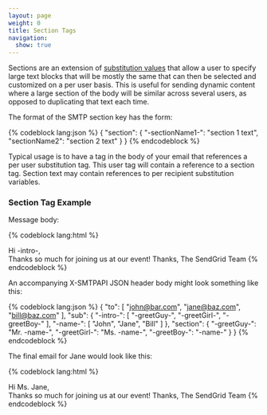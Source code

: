 ```yaml
---
layout: page
weight: 0
title: Section Tags
navigation:
  show: true
---
```


Sections are an extension of [substitution values]({{root_url}}/API_Reference/SMTP_API/substitution_tags.html) that allow a user to specify large text blocks that will be mostly the same that can then be selected and customized on a per user basis. This is useful for sending dynamic content where a large section of the body will be similar across several users, as opposed to duplicating that text each time.

The format of the SMTP section key has the form:


{% codeblock lang:json %}
{
  "section": {
    "-sectionName1-": "section 1 text",
    "sectionName2": "section 2 text"
  }
}
{% endcodeblock %}


Typical usage is to have a tag in the body of your email that references a per user substitution tag. This user tag will contain a reference to a section tag. Section text may contain references to per recipient substitution variables.

### Section Tag Example

Message body: 

{% codeblock lang:html %}
<html>
 <body>
   Hi -intro-,<br>
   Thanks so much for joining us at our event!
   Thanks,
   The SendGrid Team
 </body>
</html>
{% endcodeblock %}


An accompanying X-SMTPAPI JSON header body might look something like this:


{% codeblock lang:json %}
{
  "to": [
    "john@bar.com",
    "jane@baz.com",
    "bill@baz.com"
  ],
  "sub": {
    "-intro-": [
      "-greetGuy-",
      "-greetGirl-",
      "-greetBoy-"
    ],
    "-name-": [
      "John",
      "Jane",
      "Bill"
    ]
  },
  "section": {
    "-greetGuy-": "Mr. -name-",
    "-greetGirl-": "Ms. -name-",
    "-greetBoy-": "-name-"
  }
}
{% endcodeblock %}

 The final email for Jane would look like this: 

{% codeblock lang:html %}
<html>
 <body>
   Hi Ms. Jane,<br>
   Thanks so much for joining us at our event!
   Thanks,
   The SendGrid Team
 </body>
</html>
{% endcodeblock %}

